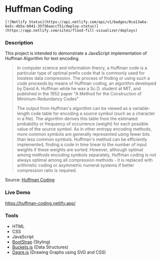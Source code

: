 # Huffman Coding

```
[![Netlify Status](https://api.netlify.com/api/v1/badges/0ca13a6a-6e5c-4b5a-b041-35f36aacc751/deploy-status)](https://app.netlify.com/sites/flood-fill-visualizer/deploys)
```

### Description

This project is intended to demonstrate a JavaScript implementation of Huffman Algorithm for text encoding.

> In computer science and information theory, a Huffman code is a particular type of optimal prefix code that is commonly used for lossless data compression. The process of finding or using such a code proceeds by means of Huffman coding, an algorithm developed by David A. Huffman while he was a Sc.D. student at MIT, and published in the 1952 paper "A Method for the Construction of Minimum-Redundancy Codes"
>
> The output from Huffman's algorithm can be viewed as a variable-length code table for encoding a source symbol (such as a character in a file). The algorithm derives this table from the estimated probability or frequency of occurrence (weight) for each possible value of the source symbol. As in other entropy encoding methods, more common symbols are generally represented using fewer bits than less common symbols. Huffman's method can be efficiently implemented, finding a code in time linear to the number of input weights if these weights are sorted. However, although optimal among methods encoding symbols separately, Huffman coding is not always optimal among all compression methods - it is replaced with arithmetic coding or asymmetric numeral systems if better compression ratio is required.
>

Source: [Huffman Coding](https://en.wikipedia.org/wiki/Huffman_coding)

### Live Demo

https://huffman-coding.netlify.app/

### Tools

- HTML
- CSS
- JavaScript
- [BootStrap](https://getbootstrap.com/) (Styling)
- [Buckets.js](https://github.com/mauriciosantos/Buckets-JS) (Data Structures)
- [Dagre.js](https://github.com/dagrejs/dagre) (Drawing Graphs using SVG and CSS)